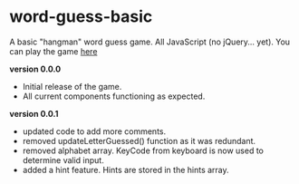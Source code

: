 # word-guess-basic
A basic "hangman" word guess game.  All JavaScript (no jQuery... yet).
You can play the game [here](https://therealtimetourist.github.io/word-guess-basic/index.html)

**version 0.0.0**
- Initial release of the game. 
- All current components functioning as expected.

**version 0.0.1**
- updated code to add more comments.
- removed updateLetterGuessed() function as it was redundant.
- removed alphabet array. KeyCode from keyboard is now used to determine valid input.
- added a hint feature.  Hints are stored in the hints array.
